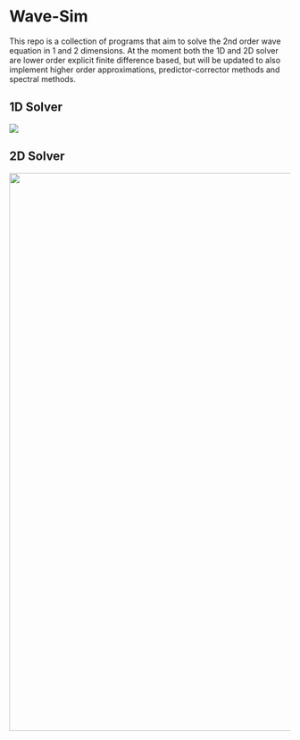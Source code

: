 # Wave-Sim
This repo is a collection of programs that aim to solve the 2nd order wave equation in 1 and 2 dimensions. At the moment both the 1D and 2D solver are lower order explicit finite difference based, but will be updated to also implement higher order approximations, predictor-corrector methods and spectral methods. 

## 1D Solver
![](https://github.com/pnkchor/Wave-Sim/blob/main/1Danim.gif)

## 2D Solver
<img align="center" width="1000" height="1000" src="https://github.com/pnkchor/Wave-Sim/blob/main/2Doutput.PNG">
